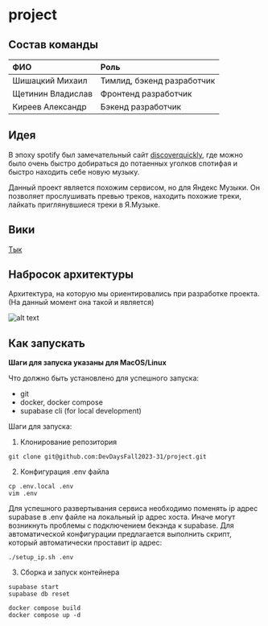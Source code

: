 # project

## Состав команды

| ФИО               | Роль                              |
|:------------------|:----------------------------------|
| Шишацкий Михаил   | Тимлид, бэкенд разработчик        |
| Щетинин Владислав | Фронтенд разработчик              |
| Киреев Александр  | Бэкенд разработчик                |

## Идея

В эпоху spotify был замечательный сайт [discoverquickly](https://discoverquickly.com/), где можно было очень быстро добираться до потаенных уголков спотифая и быстро находить себе новую музыку.

Данный проект является похожим сервисом, но для Яндекс Музыки. Он позволяет прослушивать превью треков, находить похожие треки, лайкать приглянувшиеся треки в Я.Музыке.

## Вики

[Тык](https://cs-uni.ru/index.php?title=DDF23_Слышно_и_точка)

## Набросок архитектуры

Архитектура, на которую мы ориентировались при разработке проекта. (На данный момент она такой и является)

![alt text](https://github.com/DevDaysFall2023-31/project/picture/arch.png "Architecture")

## Как запускать

**Шаги для запуска указаны для MacOS/Linux**

Что должно быть установлено для успешного запуска:
- git
- docker, docker compose
- supabase cli (for local development)

Шаги для запуска:

1. Клонирование репозитория
```
git clone git@github.com:DevDaysFall2023-31/project.git
```

2. Конфигурация .env файла
```
cp .env.local .env
vim .env
```

Для успешного развертывания сервиса необходимо поменять ip адрес supabase в .env файле на локальный ip адрес хоста. Иначе могут возникнуть проблемы с подключением бекэнда к supabase. Для автоматической конфигурации предлагается выполнить скрипт, который автоматически проставит ip адрес:
```
./setup_ip.sh .env
```

3. Сборка и запуск контейнера 
```
supabase start
supabase db reset

docker compose build
docker compose up -d
```
